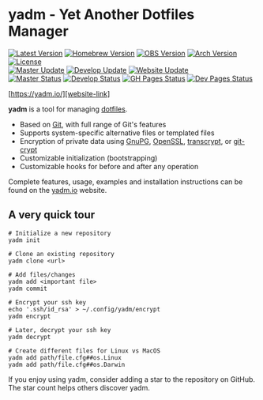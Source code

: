 # yadm - Yet Another Dotfiles Manager

[![Latest Version][releases-badge]][releases-link]
[![Homebrew Version][homebrew-badge]][homebrew-link]
[![OBS Version][obs-badge]][obs-link]
[![Arch Version][arch-badge]][arch-link]
[![License][license-badge]][license-link]<br />
[![Master Update][master-date]][master-commits]
[![Develop Update][develop-date]][develop-commits]
[![Website Update][website-date]][website-commits]<br />
[![Master Status][master-badge]][workflow-master]
[![Develop Status][develop-badge]][workflow-develop]
[![GH Pages Status][gh-pages-badge]][workflow-gh-pages]
[![Dev Pages Status][dev-pages-badge]][workflow-dev-pages]

[https://yadm.io/][website-link]

**yadm** is a tool for managing [dotfiles][].

* Based on [Git][], with full range of Git's features
* Supports system-specific alternative files or templated files
* Encryption of private data using [GnuPG][], [OpenSSL][], [transcrypt][], or
  [git-crypt][]
* Customizable initialization (bootstrapping)
* Customizable hooks for before and after any operation

Complete features, usage, examples and installation instructions can be found on
the [yadm.io][website-link] website.

## A very quick tour

    # Initialize a new repository
    yadm init

    # Clone an existing repository
    yadm clone <url>

    # Add files/changes
    yadm add <important file>
    yadm commit

    # Encrypt your ssh key
    echo '.ssh/id_rsa' > ~/.config/yadm/encrypt
    yadm encrypt

    # Later, decrypt your ssh key
    yadm decrypt

    # Create different files for Linux vs MacOS
    yadm add path/file.cfg##os.Linux
    yadm add path/file.cfg##os.Darwin

If you enjoy using yadm, consider adding a star to the repository on GitHub.
The star count helps others discover yadm.

[Git]: https://git-scm.com/
[GnuPG]: https://gnupg.org/
[OpenSSL]: https://www.openssl.org/
[arch-badge]: https://img.shields.io/archlinux/v/community/any/yadm
[arch-link]: https://archlinux.org/packages/community/any/yadm/
[dev-pages-badge]: https://img.shields.io/github/workflow/status/TheLocehiliosan/yadm/Test%20Site/dev-pages?label=dev-pages
[develop-badge]: https://img.shields.io/github/workflow/status/TheLocehiliosan/yadm/Tests/develop?label=develop
[develop-commits]: https://github.com/TheLocehiliosan/yadm/commits/develop
[develop-date]: https://img.shields.io/github/last-commit/TheLocehiliosan/yadm/develop.svg?label=develop
[dotfiles]: https://en.wikipedia.org/wiki/Hidden_file_and_hidden_directory
[gh-pages-badge]: https://img.shields.io/github/workflow/status/TheLocehiliosan/yadm/Test%20Site/gh-pages?label=gh-pages
[git-crypt]: https://github.com/AGWA/git-crypt
[homebrew-badge]: https://img.shields.io/homebrew/v/yadm.svg
[homebrew-link]: https://formulae.brew.sh/formula/yadm
[license-badge]: https://img.shields.io/github/license/TheLocehiliosan/yadm.svg
[license-link]: https://github.com/TheLocehiliosan/yadm/blob/master/LICENSE
[master-badge]: https://img.shields.io/github/workflow/status/TheLocehiliosan/yadm/Tests/master?label=master
[master-commits]: https://github.com/TheLocehiliosan/yadm/commits/master
[master-date]: https://img.shields.io/github/last-commit/TheLocehiliosan/yadm/master.svg?label=master
[obs-badge]: https://img.shields.io/badge/OBS-v3.1.1-blue
[obs-link]: https://software.opensuse.org//download.html?project=home%3ATheLocehiliosan%3Ayadm&package=yadm
[releases-badge]: https://img.shields.io/github/tag/TheLocehiliosan/yadm.svg?label=latest+release
[releases-link]: https://github.com/TheLocehiliosan/yadm/releases
[transcrypt]: https://github.com/elasticdog/transcrypt
[travis-ci]: https://travis-ci.com/TheLocehiliosan/yadm/branches
[website-commits]: https://github.com/TheLocehiliosan/yadm/commits/gh-pages
[website-date]: https://img.shields.io/github/last-commit/TheLocehiliosan/yadm/gh-pages.svg?label=website
[website-link]: https://yadm.io/
[workflow-dev-pages]: https://github.com/thelocehiliosan/yadm/actions?query=workflow%3a%22test+site%22+branch%3adev-pages
[workflow-develop]: https://github.com/TheLocehiliosan/yadm/actions?query=workflow%3ATests+branch%3Adevelop
[workflow-gh-pages]: https://github.com/thelocehiliosan/yadm/actions?query=workflow%3a%22test+site%22+branch%3agh-pages
[workflow-master]: https://github.com/TheLocehiliosan/yadm/actions?query=workflow%3ATests+branch%3Amaster
